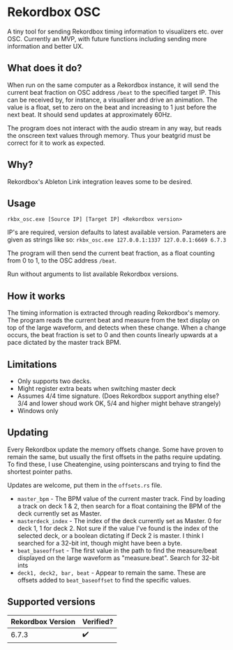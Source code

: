 # Rekordbox OSC
A tiny tool for sending Rekordbox timing information to visualizers etc. over OSC. 
Currently an MVP, with future functions including sending more information and better UX.

## What does it do?
When run on the same computer as a Rekordbox instance, it will send the current beat fraction on OSC address `/beat` to the specified target IP. This can be received by, for instance, a visualiser and drive an animation. The value is a float, set to zero on the beat and increasing to 1 just before the next beat. It should send updates at approximately 60Hz. 

The program does not interact with the audio stream in any way, but reads the onscreen text values through memory. Thus your beatgrid must be correct for it to work as expected. 

## Why?
Rekordbox's Ableton Link integration leaves some to be desired.

## Usage
`rkbx_osc.exe [Source IP] [Target IP] <Rekordbox version>`

IP's are required, version defaults to latest available version. Parameters are given as strings like so: `rkbx_osc.exe 127.0.0.1:1337 127.0.0.1:6669 6.7.3`

The program will then send the current beat fraction, as a float counting from 0 to 1, to the OSC address `/beat`.

Run without arguments to list available Rekordbox versions. 

## How it works
The timing information is extracted through reading Rekordbox's memory. The program reads the current beat and measure from the text display on top of the large waveform, and detects when these change.
When a change occurs, the beat fraction is set to 0 and then counts linearly upwards at a pace dictated by the master track BPM.

## Limitations
- Only supports two decks.
- Might register extra beats when switching master deck
- Assumes 4/4 time signature. (Does Rekordbox support anything else? 3/4 and lower shoud work OK, 5/4 and higher might behave strangely)
- Windows only

## Updating
Every Rekordbox update the memory offsets change. Some have proven to remain the same, but usually the first offsets in the paths require updating. 
To find these, I use Cheatengine, using pointerscans and trying to find the shortest pointer paths.

Updates are welcome, put them in the `offsets.rs` file.

- `master_bpm` - The BPM value of the current master track. Find by loading a track on deck 1 & 2, then search for a float containing the BPM of the deck currently set as Master.
- `masterdeck_index` - The index of the deck currently set as Master. 0 for deck 1, 1 for deck 2. Not sure if the value I've found is the index of the selected deck, or a boolean dictating if Deck 2 is master. I think I searched for a 32-bit int, though might have been a byte.
- `beat_baseoffset` - The first value in the path to find the measure/beat displayed on the large waveform as "measure.beat". Search for 32-bit ints
- `deck1, deck2, bar, beat` - Appear to remain the same. These are offsets added to `beat_baseoffset` to find the specific values.

## Supported versions
| Rekordbox Version  | Verified? |
| ----- | --- |
| 6.7.3 | ✔️ |
